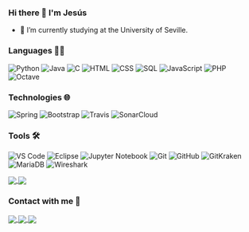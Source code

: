 ### Hi there 👋 I'm Jesús

- 🔭 I’m currently studying at the University of Seville.

### Languages 👨‍💻

![Python](https://img.shields.io/badge/-Python-000?&logo=Python)
![Java](https://img.shields.io/badge/-Java-000?&logo=Java&logoColor=4085EB)
![C](https://img.shields.io/badge/-C-000?&logo=C)
![HTML](https://img.shields.io/badge/-HTML-000?logo=html5)
![CSS](https://img.shields.io/badge/-CSS-000?logo=css3&logoColor=4085EB)
![SQL](https://img.shields.io/badge/-SQL-000?&logo=MySQL&logoColor=orange)
![JavaScript](https://img.shields.io/badge/-JavaScript-000?&logo=JavaScript)
![PHP](https://img.shields.io/badge/-PHP-000?logo=php)
![Octave](https://img.shields.io/badge/-Octave-000?logo=octave)

### Technologies 🌐

![Spring](https://img.shields.io/badge/-Spring-000?&logo=Spring)
![Bootstrap](https://img.shields.io/badge/-Bootstrap-000?logo=bootstrap)
![Travis](https://img.shields.io/badge/-Travis-000?&logo=Travis-CI)
![SonarCloud](https://img.shields.io/badge/-SonarCloud-000?logo=sonarcloud)

### Tools 🛠

![VS Code](https://img.shields.io/badge/-VS%20Code-000?logo=visual-studio-code&logoColor=blue)
![Eclipse](https://img.shields.io/badge/-Eclipse-000?logo=eclipse&logoColor=651A91)
![Jupyter Notebook](https://img.shields.io/badge/-Jupyter%20Notebook-000?logo=jupyter)
![Git](https://img.shields.io/badge/-Git-000?logo=git)
![GitHub](https://img.shields.io/badge/-GitHub-000?logo=github)
![GitKraken](https://img.shields.io/badge/-GitKraken-000?logo=gitkraken)
![MariaDB](https://img.shields.io/badge/-MariaDB-000?logo=mariadb&logoColor=CCAB63)
![Wireshark](https://img.shields.io/badge/-Wireshark-000?logo=wireshark&logoColor=112FDA)

<a href="https://github-readme-stats.vercel.app/api?username=Jesusjbs&show_icons=true&count_private=true&theme=react">
  <img align="center" src="https://github-readme-stats.vercel.app/api?username=Jesusjbs&show_icons=true&count_private=true&theme=react" />
</a>
<a href="https://github-readme-stats.vercel.app/api/top-langs/?username=Jesusjbs&layout=compact&theme=react">
  <img align="center" src="https://github-readme-stats.vercel.app/api/top-langs/?username=Jesusjbs&layout=compact&theme=react" />
</a>

### Contact with me 📩

<a href="https://twitter.com/Jesus_jbs17" target="_blank">
  <img align="center" src="https://img.shields.io/badge/-Twitter-1DA1F2?logo=twitter&logoColor=white" />
</a>
<a href="https://www.instagram.com/jesus_jbs/" target="_blank">
  <img align="center" src="https://img.shields.io/badge/Instagram-E4405F?logo=instagram&logoColor=white" />
</a>
<a href="mailto:jesbarsig@alum.us.es" target="_blank">
  <img align="center" src="https://img.shields.io/badge/-Gmail-D14836?logo=gmail&logoColor=white" />
</a>
